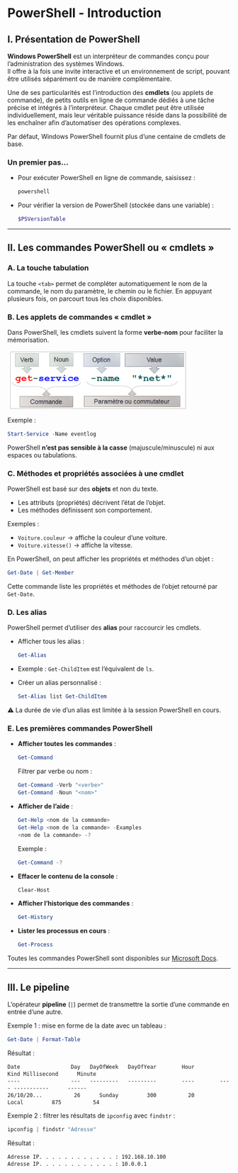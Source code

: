 # PowerShell - Introduction

## I. Présentation de PowerShell

**Windows PowerShell** est un interpréteur de commandes conçu pour l’administration des systèmes Windows.  
Il offre à la fois une invite interactive et un environnement de script, pouvant être utilisés séparément ou de manière complémentaire.  

Une de ses particularités est l’introduction des **cmdlets** (ou applets de commande), de petits outils en ligne de commande dédiés à une tâche précise et intégrés à l’interpréteur. Chaque cmdlet peut être utilisée individuellement, mais leur véritable puissance réside dans la possibilité de les enchaîner afin d’automatiser des opérations complexes.  

Par défaut, Windows PowerShell fournit plus d’une centaine de cmdlets de base.  

### Un premier pas…
- Pour exécuter PowerShell en ligne de commande, saisissez :  
  ```powershell
  powershell
  ```

* Pour vérifier la version de PowerShell (stockée dans une variable) :

  ```powershell
  $PSVersionTable
  ```

---

## II. Les commandes PowerShell ou « cmdlets »

### A. La touche tabulation

La touche `<tab>` permet de compléter automatiquement le nom de la commande, le nom du paramètre, le chemin ou le fichier.
En appuyant plusieurs fois, on parcourt tous les choix disponibles.

### B. Les applets de commandes « cmdlet »

Dans PowerShell, les cmdlets suivent la forme **verbe-nom** pour faciliter la mémorisation.

![](../../media/scripting/powershell-1.png)

Exemple :

```powershell
Start-Service -Name eventlog
```

PowerShell **n’est pas sensible à la casse** (majuscule/minuscule) ni aux espaces ou tabulations.

### C. Méthodes et propriétés associées à une cmdlet

PowerShell est basé sur des **objets** et non du texte.

* Les attributs (propriétés) décrivent l’état de l’objet.
* Les méthodes définissent son comportement.

Exemples :

* `Voiture.couleur` → affiche la couleur d’une voiture.
* `Voiture.vitesse()` → affiche la vitesse.

En PowerShell, on peut afficher les propriétés et méthodes d’un objet :

```powershell
Get-Date | Get-Member
```

Cette commande liste les propriétés et méthodes de l’objet retourné par `Get-Date`.

### D. Les alias

PowerShell permet d’utiliser des **alias** pour raccourcir les cmdlets.

* Afficher tous les alias :

  ```powershell
  Get-Alias
  ```

* Exemple :
  `Get-ChildItem` est l’équivalent de `ls`.

* Créer un alias personnalisé :

  ```powershell
  Set-Alias list Get-ChildItem
  ```

⚠️ La durée de vie d’un alias est limitée à la session PowerShell en cours.

### E. Les premières commandes PowerShell

* **Afficher toutes les commandes** :

  ```powershell
  Get-Command
  ```

  Filtrer par verbe ou nom :

  ```powershell
  Get-Command -Verb "<verbe>"
  Get-Command -Noun "<nom>"
  ```

* **Afficher de l’aide** :

  ```powershell
  Get-Help <nom de la commande>
  Get-Help <nom de la commande> -Examples
  <nom de la commande> -?
  ```

  Exemple :

  ```powershell
  Get-Command -?
  ```

* **Effacer le contenu de la console** :

  ```powershell
  Clear-Host
  ```

* **Afficher l’historique des commandes** :

  ```powershell
  Get-History
  ```

* **Lister les processus en cours** :

  ```powershell
  Get-Process
  ```

Toutes les commandes PowerShell sont disponibles sur [Microsoft Docs](https://docs.microsoft.com/fr-fr/powershell/scripting/overview?view=powershell-6).

---

## III. Le pipeline

L’opérateur **pipeline** (`|`) permet de transmettre la sortie d’une commande en entrée d’une autre.

Exemple 1 : mise en forme de la date avec un tableau :

```powershell
Get-Date | Format-Table
```
Résultat :

```
Date                Day   DayOfWeek   DayOfYear        Hour        Kind Millisecond      Minute       
----                ---   ---------   ---------        ----        ---- -----------      ------       
26/10/20...          26      Sunday         300          20       Local         875          54
```

Exemple 2 : filtrer les résultats de `ipconfig` avec `findstr` :

```powershell
ipconfig | findstr "Adresse"
```

Résultat :

```
Adresse IP. . . . . . . . . . . . : 192.168.10.100
Adresse IP. . . . . . . . . . . . : 10.0.0.1
```
